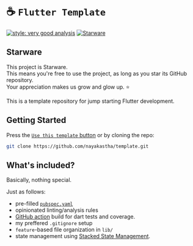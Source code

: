 # ☕️ `Flutter Template`

[![style: very good analysis](https://img.shields.io/badge/style-very_good_analysis-B22C89.svg)](https://pub.dev/packages/very_good_analysis)
[![Starware](https://img.shields.io/badge/Starware-⭐-black?labelColor=f9b00d)](https://github.com/zepfietje/starware)

## Starware

This project is Starware.  
This means you're free to use the project, as long as you star its GitHub repository.  
Your appreciation makes us grow and glow up. ⭐

This is a template repository for jump starting Flutter development.

## Getting Started

Press the [`Use this template` button](https://github.com/nayakastha/template/generate) or by cloning the repo:

```bash
git clone https://github.com/nayakastha/template.git
```

## What's included?

Basically, nothing special.

Just as follows:

- pre-filled [`pubspec.yaml`](./pubspec.yaml)
- opinionated linting/analysis rules
- [GitHub action](.github/workflows/main.yml) build for dart tests and coverage.
- my preffered `.gitignore` setup
- `feature`-based file organization in `lib/`
- state management using [Stacked State Management](https://pub.dev/packages/stacked).
